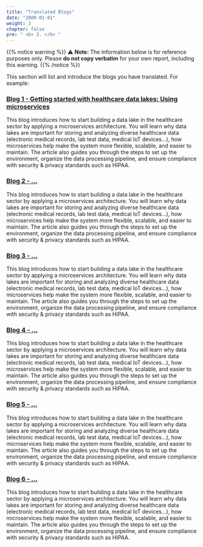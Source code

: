 ```yaml
---
title: "Translated Blogs"
date: "2000-01-01"
weight: 3
chapter: false
pre: " <b> 3. </b> "
---
```


{{% notice warning %}}
⚠️ **Note:** The information below is for reference purposes only. Please **do not copy verbatim** for your own report, including this warning.
{{% /notice %}}

This section will list and introduce the blogs you have translated. For example:

###  [Blog 1 - Getting started with healthcare data lakes: Using microservices](3.1-Blog1/)
This blog introduces how to start building a data lake in the healthcare sector by applying a microservices architecture. You will learn why data lakes are important for storing and analyzing diverse healthcare data (electronic medical records, lab test data, medical IoT devices…), how microservices help make the system more flexible, scalable, and easier to maintain. The article also guides you through the steps to set up the environment, organize the data processing pipeline, and ensure compliance with security & privacy standards such as HIPAA.

###  [Blog 2 - ...](3.2-Blog2/)
This blog introduces how to start building a data lake in the healthcare sector by applying a microservices architecture. You will learn why data lakes are important for storing and analyzing diverse healthcare data (electronic medical records, lab test data, medical IoT devices…), how microservices help make the system more flexible, scalable, and easier to maintain. The article also guides you through the steps to set up the environment, organize the data processing pipeline, and ensure compliance with security & privacy standards such as HIPAA.

###  [Blog 3 - ...](3.3-Blog3/)
This blog introduces how to start building a data lake in the healthcare sector by applying a microservices architecture. You will learn why data lakes are important for storing and analyzing diverse healthcare data (electronic medical records, lab test data, medical IoT devices…), how microservices help make the system more flexible, scalable, and easier to maintain. The article also guides you through the steps to set up the environment, organize the data processing pipeline, and ensure compliance with security & privacy standards such as HIPAA.

###  [Blog 4 - ...](3.4-Blog4/)
This blog introduces how to start building a data lake in the healthcare sector by applying a microservices architecture. You will learn why data lakes are important for storing and analyzing diverse healthcare data (electronic medical records, lab test data, medical IoT devices…), how microservices help make the system more flexible, scalable, and easier to maintain. The article also guides you through the steps to set up the environment, organize the data processing pipeline, and ensure compliance with security & privacy standards such as HIPAA.

###  [Blog 5 - ...](3.5-Blog5/)
This blog introduces how to start building a data lake in the healthcare sector by applying a microservices architecture. You will learn why data lakes are important for storing and analyzing diverse healthcare data (electronic medical records, lab test data, medical IoT devices…), how microservices help make the system more flexible, scalable, and easier to maintain. The article also guides you through the steps to set up the environment, organize the data processing pipeline, and ensure compliance with security & privacy standards such as HIPAA.

###  [Blog 6 - ...](3.6-Blog6/)
This blog introduces how to start building a data lake in the healthcare sector by applying a microservices architecture. You will learn why data lakes are important for storing and analyzing diverse healthcare data (electronic medical records, lab test data, medical IoT devices…), how microservices help make the system more flexible, scalable, and easier to maintain. The article also guides you through the steps to set up the environment, organize the data processing pipeline, and ensure compliance with security & privacy standards such as HIPAA.
